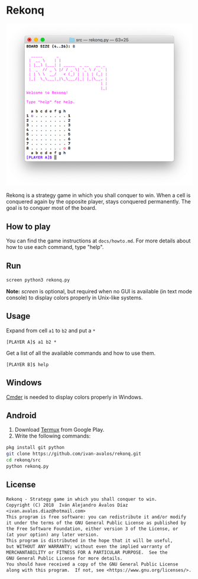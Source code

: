 # Rekonq

<img src="docs/img/board.png">

Rekonq is a strategy game in which you shall conquer to win. When a cell is
conquered again by the opposite player, stays conquered permanently. The goal
is to conquer most of the board.

## How to play

You can find the game instructions at `docs/howto.md`. For more details about how to use each command, type "help".

## Run

```bash
screen python3 rekonq.py
```

**Note:** _screen_ is optional, but required when no GUI is available
  (in text mode console) to display colors properly in Unix-like systems.

## Usage

Expand from cell `a1` to `b2` and put a `*`

```
[PLAYER A]$ a1 b2 *
```

Get a list of all the available commands and how to use them.

```
[PLAYER B]$ help
```

## Windows

<a href="http://cmder.net">Cmder</a> is needed to display colors properly in Windows.

## Android

1. Download <a href="https://play.google.com/store/apps/details?id=com.termux">Termux</a> from Google Play. 
2. Write the following commands:

```bash
pkg install git python
git clone https://github.com/ivan-avalos/rekonq.git
cd rekonq/src
python rekonq.py
```

## License

```
Rekonq - Strategy game in which you shall conquer to win.
Copyright (C) 2018  Iván Alejandro Ávalos Díaz <ivan.avalos.diaz@hotmail.com>
This program is free software: you can redistribute it and/or modify
it under the terms of the GNU General Public License as published by
the Free Software Foundation, either version 3 of the License, or
(at your option) any later version.
This program is distributed in the hope that it will be useful,
but WITHOUT ANY WARRANTY; without even the implied warranty of
MERCHANTABILITY or FITNESS FOR A PARTICULAR PURPOSE.  See the
GNU General Public License for more details.
You should have received a copy of the GNU General Public License
along with this program.  If not, see <https://www.gnu.org/licenses/>.
```
